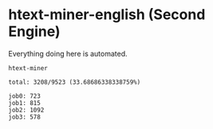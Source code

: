 # htext-miner-english (Second Engine)

Everything doing here is automated.

```
htext-miner

total: 3208/9523 (33.68686338338759%)

job0: 723
job1: 815
job2: 1092
job3: 578
```
